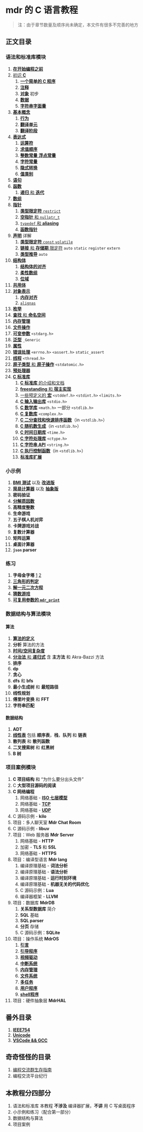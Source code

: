 # mdr 的 C 语言教程

> 注：由于章节数量及顺序尚未确定，本文件有很多不完善的地方

## 正文目录

### 语法和标准库模块

1. [**在开始编程之前**](/教程/正文/语法和标准库/1_在开始编程之前.md)
2. [初识 **C**](/教程/正文/语法和标准库/2_初识C.md)
   1. [**一个简单的 C 程序**](/教程/正文/语法和标准库/2_初识C/2_3_一个简单的C程序.md)
   2. [**注释**](/教程/正文/语法和标准库/2_初识C/2_2_注释.md)
   3. [**对象**](/教程/正文/语法和标准库/2_初识C/2_3_C对象_初步.md) 初步
   4. [**数据**](/教程/正文/语法和标准库/2_初识C/2_4_数据.md)
   5. [**字符串字面量**](/教程/正文/语法和标准库/2_初识C/2_5_字符串字面量.md)
3. [**基本概念**](/教程/正文/语法和标准库/3_基本概念.md)
   1. [**行为**](/教程/正文/语法和标准库/3_基本概念/3_1_行为.md)
   2. [**翻译单元**](/教程/正文/语法和标准库/3_基本概念/3_2_翻译单元.md)
   3. [**翻译阶段**](/教程/正文/语法和标准库/3_基本概念/3_3_翻译阶段.md)
4. [**表达式**](/教程/正文/语法和标准库/4_表达式.md)
   1. [**运算符**](/教程/正文/语法和标准库/4_表达式/4_1_运算符.md)
   2. [**求值顺序**](/教程/正文/语法和标准库/4_表达式/4_2_求值顺序.md)
   3. [**整数常量** **浮点常量**](/教程/正文/语法和标准库/4_表达式/4_3_整数常量_浮点常量.md)
   4. [**字符常量**](/教程/正文/语法和标准库/4_表达式/4_4_字符常量.md)
   5. [**隐式转换**](/教程/正文/语法和标准库/4_表达式/4_5_隐式转换.md)
   6. [**值类别**](/教程/正文/语法和标准库/4_表达式/4_6_值类别.md)
5. [**语句**](/教程/正文/语法和标准库/5_语句.md)
6. [**函数**](/教程/正文/语法和标准库/6_函数.md)
   1. [**递归** 和 **迭代**](/教程/正文/语法和标准库/6_函数/6_1_递归和迭代.md)
7. [**数组**](/教程/正文/语法和标准库/7_数组.md)
8. [**指针**](/教程/正文/语法和标准库/8_指针.md)
   1. [**类型限定符** `restrict`](/教程/正文/语法和标准库/8_指针/8_1_restrict.md)
   2. [**空指针** 和 `nullptr_t`](/教程/正文/语法和标准库/8_指针/8_2_空指针.md)
   3. [`typedef` 和 **aliasing**](/教程/正文/语法和标准库/8_指针/8_3_typedef_aliasing.md)
   4. [**函数指针**](/教程/正文/语法和标准库/8_指针/8_4_函数指针.md)
9. [**声明**](/教程/正文/语法和标准库/9_声明.md) 详解
    1. [**类型限定符** `const` `volatile`](/教程/正文/语法和标准库/9_声明/9_1_const_volatile.md)
    2. [**链接** 和 **存储期** 限定符](/教程/正文/语法和标准库/9_声明/9_2_auto_static_register_extern.md) `auto` `static` `register` `extern`
    3. [**类型推导**](/教程/正文/语法和标准库/9_声明/9_3_类型推导.md) `auto`
10. [**结构体**](/教程/正文/语法和标准库/10_结构体.md)
    1. [**结构体的对齐**](/教程/正文/语法和标准库/10_结构体/10_1_结构体对齐.md)
    2. [**柔性数组**](/教程/正文/语法和标准库/10_结构体/10_2_柔性数组.md)
    3. [**位域**](/教程/正文/语法和标准库/10_结构体/10_3_位域.md)
11. [**共用体**](/教程/正文/语法和标准库/11_共用体.md)
12. [**对象表示**](/教程/正文/语法和标准库/12_对象表示.md)
    1. [**内存对齐**](/教程/正文/语法和标准库/12_对象表示/12_1_内存对齐.md)
    2. [`alignas`](/教程/正文/语法和标准库/12_对象表示/12_2_alignas.md)
13. [**枚举**](/教程/正文/语法和标准库/13_枚举.md)
14. [**查找** 和 **命名空间**](/教程/正文/语法和标准库/14_查找_命名空间.md)
15. [**内存管理**](/教程/正文/语法和标准库/15_内存管理.md)
16. [**文件操作**](/教程/正文/语法和标准库/16_文件操作.md)
17. [**可变参数**](/教程/正文/语法和标准库/17_可变参数.md) `<stdarg.h>`
18. [**泛型**](/教程/正文/语法和标准库/18_泛型选择.md) `_Generic`
19. [**属性**](/教程/正文/语法和标准库/19_属性.md)
20. [**错误处理**](/教程/正文/语法和标准库/20_错误处理.md) `<errno.h>` `<assert.h>` `static_assert`
21. [**线程**](/教程/正文/语法和标准库/21_线程.md) `<thread.h>`
22. [**原子类型** 和 **原子操作**](/教程/正文/语法和标准库/22_原子.md) `<stdatomic.h>`
23. [**预处理器**](/教程/正文/语法和标准库/23_预处理器.md)
24. [**C 标准库**](/教程/正文/语法和标准库/24_C标准库.md)
    1. [**C 标准库** 的介绍和文档](/教程/正文/语法和标准库/24_C标准库/24_1_C标准库的介绍和文档.md)
    2. [**freestanding** 和 **宿主实现**](/教程/正文/语法和标准库/24_C标准库/24_2_freestanding_宿主实现.md)
    3. [一些预定义的 **宏**](/教程/正文/语法和标准库/24_C标准库/24_3_C预定义宏) `<stddef.h>` `<stdint.h>` `<limits.h>`
    4. [**C 输入输出库**](/教程/正文/语法和标准库/24_C标准库/24_4_C输入输出库.md) `<stdio.h>`
    5. [**C 数学库**](/教程/正文/语法和标准库/24_C标准库/24_5_C数学库.md) `<math.h>` 一部分 `<stdlib.h>`
    6. [**C 复数库**](/教程/正文/语法和标准库/24_C标准库/24_6_C复数库.md) `<complex.h>`
    7. [**C 二分查找和快速排序函数**](/教程/正文/语法和标准库/24_C标准库/24_7_二分查找与快排.md)（in `<stdlib.h>`）
    8. [**C 随机数生成**](/教程/正文/语法和标准库/24_C标准库/24_8_随机数生成.md)（in `<stdlib.h>`）
    9. [**C 时间日期库**](/教程/正文/语法和标准库/24_C标准库/24_9_C时间日期库.md) `<time.h>`
    10. [**C 字符处理库**](/教程/正文/语法和标准库/24_C标准库/24_10_C字符处理库.md) `<ctype.h>`
    11. [**C 字符串 API**](/教程/正文/语法和标准库/unk_字符串API.md) `<string.h>`
    12. [**C 执行控制函数**](/教程/正文/语法和标准库/24_C标准库/24_12_执行控制函数.md)（in `<stdlib.h>`）
    13. [**标准库扩展**](/教程/正文/语法和标准库/24_C标准库/24_13_标准库扩展.md)

### 小示例

1. [**BMI 测试**](/教程/示例代码/语法和标准库/8_BMI测试.c) 以及 [**改进版**](/教程/示例代码/语法和标准库/10_改进的BMI测试.c)
2. [**简易计算器**](/教程/示例代码/语法和标准库/12_简易计算器.c) 以及 [**抽象版**](/教程/示例代码/语法和标准库/也许是简易计算器.c)
3. **密码验证**
4. [**分解质因数**](/教程/示例代码/语法和标准库/质因数分解.c)
5. **高精度整数**
6. **生命游戏**
7. **五子棋人机对弈**
8. **卡牌游戏对战**
9. **复数计算器**
10. **矩阵运算**
11. **桌面计算器**
12. **`json` parser**

### 练习

1. **字母金字塔** [1](/教程/示例代码/练习/1_字母金字塔_1.c) [2](/教程/示例代码/练习/1_字母金字塔_2.c)
2. [**三角形的判定**](/教程/示例代码/练习/2_三角形的判定.c)
3. [**解一元二次方程**](/教程/示例代码/练习/3_一元二次方程.c)
4. [**猜数游戏**](/教程/示例代码/练习/unk_猜数游戏.c)
5. [**可复用参数的 `mdr_print`**](/教程/示例代码/练习/unk_mdrprint.c)

### 数据结构与算法模块

#### 算法

1. [**算法的定义**](/教程/正文/数据结构与算法/算法/1_什么是算法.md)
2. **分析** 算法的方法
3. [**时间/空间复杂度**](/教程/正文/数据结构与算法/算法/3_算法的时间和空间复杂度.md)
4. [**分治法** 和 **递归式**](/教程/正文/数据结构与算法/算法/4_分治法和递归式.md) 含 **主方法** 和 Akra-Bazzi 方法
5. **排序**
6. **dp**
7. **贪心**
8. **dfs** 和 **bfs**
9. **最小生成树** 和 **最短路径**
10. **线性规划**
11. **傅里叶变换** 和 **FFT**
12. **字符串匹配**

#### 数据结构

1. **ADT**
2. [**线性表**](/教程/正文/数据结构与算法/数据结构/1_线性表.md) 包括 **顺序表**，**栈**，**队列** 和 **链表**
3. **散列表** 和 **散列函数**
4. **二叉搜索树** 和 **红黑树**
5. **B 树**

### 项目案例模块

1. **C 项目结构** 和 “为什么要分出头文件”
2. C **大型项目源码的阅读**
3. **C 网络编程**
   1. 网络基础 - [**ISO 七层模型**](/教程/正文/项目/74_ISO七层模型.md)
   2. 网络基础 - [**TCP**](/教程/正文/项目/75_TCP.md)
   3. 网络基础 - [**UDP**](/教程/正文/项目/76_UDP.md)
4. C 源码示例 - **kilo**
5. 项目：多人聊天室 **Mdr Chat Room**
6. C 源码示例 - **libuv**
7. 项目：Web 服务器 **Mdr Server**
    1. 网络基础 - **HTTP**
    2. 加密 - **TLS** 和 **SSL**
    3. 网络基础 - **HTTPS**
8. 项目：编译型语言 **Mdr lang**
    1. 编译原理基础 - **词法分析**
    2. 编译原理基础 - **语法分析**
    3. 编译原理基础 - **运行时刻环境**
    4. 编译原理基础 - **机器无关的代码优化**
    5. C 源码示例：**Lua**
    6. 编译器框架 - **LLVM**
9. 项目：数据库 **MdrDB**
    1. **关系型数据库** 简介
    2. **SQL** 基础
    3. **SQL parser**
    4. **分页** 存储
    5. C 源码示例：**SQLite**
10. 项目：操作系统 **MdrOS**
    1. [**引言**](/教程/正文/项目/MdrOS/root.md)
    2. [**引导程序**](/教程/正文/项目/MdrOS/bootloader.md)
    3. [**视频驱动**](/教程/正文/项目/MdrOS/video_driver.md)
    4. [**中断系统**](/教程/正文/项目/MdrOS/interrupt.md)
    5. [**内存管理**](/教程/正文/项目/MdrOS/memory.md)
    6. [**文件系统**](/教程/正文/项目/MdrOS/filesystem.md)
    7. [**多任务**](/教程/正文/项目/MdrOS/task.md)
    8. [**用户程序**](/教程/正文/项目/MdrOS/application.md)
    9. [**shell程序**](/教程/正文/项目/MdrOS/shell.md)
11. 项目：硬件抽象层 **MdrHAL**

## 番外目录

1. [**IEEE754**](/教程/番外/1_IEEE754.md)
2. [**Unicode**](/教程/番外/2_Unicode.md)
3. [**VSCode && GCC**](/教程/番外/3_VSCode+GCC.md)

## 奇奇怪怪的目录

1. [编程交流群生存指南](/杂项/技术无关/1_编程交流群生存指南.md)
2. 编程交流平台纪行

## 本教程分四部分

1. 语法和标准库
   本教程 **不涉及** 编译器扩展，**不讲** 用 C 写桌面程序
2. 小示例和练习（配合第一部分）
3. 数据结构与算法
4. 项目案例
